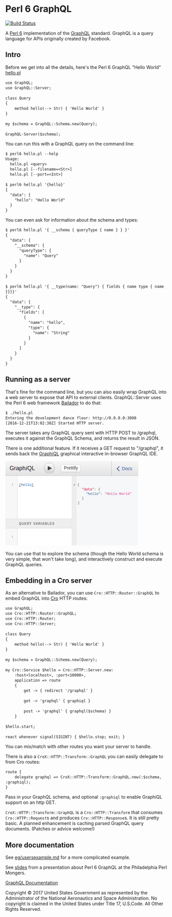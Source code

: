 Perl 6 GraphQL
==============

[![Build Status](https://travis-ci.org/CurtTilmes/Perl6-GraphQL.svg)](https://travis-ci.org/CurtTilmes/Perl6-GraphQL)

A [Perl 6](https://perl6.org/) implementation of the
[GraphQL](http://graphql.org/) standard.  GraphQL is a query language
for APIs originally created by Facebook.

## Intro

Before we get into all the details, here's the Perl 6 GraphQL "Hello World"
[hello.pl](https://github.com/CurtTilmes/Perl6-GraphQL/blob/master/eg/hello.pl)


```
use GraphQL;
use GraphQL::Server;

class Query
{
    method hello(--> Str) { 'Hello World' }
}

my $schema = GraphQL::Schema.new(Query);

GraphQL-Server($schema);

```

You can run this with a GraphQL query on the command line:
```
$ perl6 hello.pl --help
Usage:
  hello.pl <query>
  hello.pl [--filename=<Str>]
  hello.pl [--port=<Int>]

$ perl6 hello.pl '{hello}'
{
  "data": {
    "hello": "Hello World"
  }
}
```

You can even ask for information about the schema and types:
```
$ perl6 hello.pl '{ __schema { queryType { name } } }'
{
  "data": {
    "__schema": {
      "queryType": {
        "name": "Query"
      }
    }
  }
}

$ perl6 hello.pl '{ __type(name: "Query") { fields { name type { name }}}}'
{
  "data": {
    "__type": {
      "fields": [
        {
          "name": "hello",
          "type": {
            "name": "String"
          }
        }
      ]
    }
  }
}
```

## Running as a server

That's fine for the command line, but you can also easily wrap GraphQL
into a web server to expose that API to external clients.  GraphQL::Server
uses the Perl 6 web framework
[Bailador](https://github.com/ufobat/Bailador) to do that:

```
$ ./hello.pl
Entering the development dance floor: http://0.0.0.0:3000
[2016-12-21T13:02:38Z] Started HTTP server.

```

The server takes any GraphQL query sent with HTTP POST to /graphql,
executes it against the GraphQL Schema, and returns the result in
JSON.

There is one additional feature.  If it receives a GET request to
"/graphql", it sends back the
[GraphiQL](https://github.com/graphql/graphiql) graphical interactive
in-browser GraphQL IDE.

![](eg/hello-graphiql.png)

You can use that to explore the schema (though the Hello World schema
is very simple, that won't take long), and interactively construct and
execute GraphQL queries.

## Embedding in a Cro server

As an alternative to Bailador, you can use `Cro::HTTP::Router::GraphQL`
to embed GraphQL into [Cro](http://mi.cro.services/) HTTP routes:

```
use GraphQL;
use Cro::HTTP::Router::GraphQL;
use Cro::HTTP::Router;
use Cro::HTTP::Server;

class Query
{
    method hello(--> Str) { 'Hello World' }
}

my $schema = GraphQL::Schema.new(Query);

my Cro::Service $hello = Cro::HTTP::Server.new:
    :host<localhost>, :port<10000>,
    application => route
    {
        get -> { redirect '/graphql' }

        get -> 'graphql' { graphiql }

        post -> 'graphql' { graphql($schema) }
    }

$hello.start;

react whenever signal(SIGINT) { $hello.stop; exit; }
```

You can mix/match with other routes you want your server to handle.

There is also a `CroX::HTTP::Transform::GraphQL` you can easily delegate
to from Cro routes:

```
route {
    delegate graphql => CroX::HTTP::Transform::GraphQL.new(:$schema, :graphiql);
}
```

Pass in your GraphQL schema, and optional `:graphiql` to enable
GraphiQL support on an http GET.

`CroX::HTTP::Transform::GraphQL` is a `Cro::HTTP::Transform` that
consumes `Cro::HTTP::Request`s and produces `Cro::HTTP::Response`s.
It is still pretty basic.  A planned enhancement is caching parsed
GraphQL query documents.  (Patches or advice welcome!)

## More documentation

See [eg/usersexample.md](/eg/usersexample.md) for a more complicated example.

See [slides](https://curttilmes.github.com/2017-GraphQL-PHLPM) from a
presentation about Perl 6 GraphQL at the Philadelphia Perl Mongers.

[GraphQL Documentation](/doc/GraphQL.md)

Copyright © 2017 United States Government as represented by the
Administrator of the National Aeronautics and Space Administration.
No copyright is claimed in the United States under Title 17,
U.S.Code. All Other Rights Reserved.
